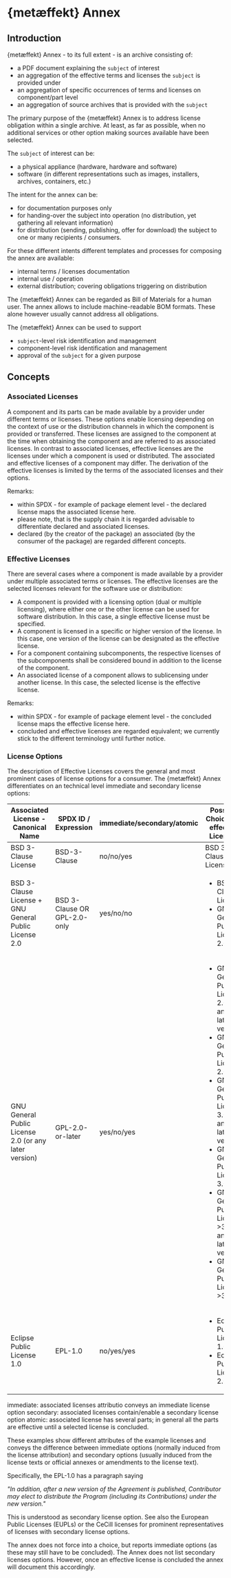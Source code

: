 # {metæffekt} Annex

## Introduction

{metæffekt} Annex - to its full extent - is an archive consisting of:
* a PDF document explaining the `subject` of interest
* an aggregation of the effective terms and licenses the `subject` is provided under
* an aggregation of specific occurrences of terms and licenses on component/part level
* an aggregation of source archives that is provided with the `subject`

The primary purpose of the {metæffekt} Annex is to address license obligation within a single archive. At least, as far
as possible, when no additional services or other option making sources available have been selected.

The `subject` of interest can be:
- a physical appliance (hardware, hardware and software)
- software (in different representations such as images, installers, archives, containers, etc.)

The intent for the annex can be:
- for documentation purposes only
- for handing-over the subject into operation (no distribution, yet gathering all relevant information)
- for distribution (sending, publishing, offer for download) the subject to one or many recipients / consumers.

For these different intents different templates and processes for composing the annex are available:
* internal terms / licenses documentation
* internal use / operation
* external distribution; covering obligations triggering on distribution

The {metæffekt} Annex can be regarded as Bill of Materials for a human user. The annex allows to include 
machine-readable BOM formats. These alone however usually cannot address all obligations.

The {metæffekt} Annex can be used to support
* `subject`-level risk identification and management
* component-level risk identification and management
* approval of the `subject` for a given purpose

## Concepts

### Associated Licenses

A component and its parts can be made available by a provider under different terms or licenses. These options enable
licensing depending on the context of use or the distribution channels in which the component is provided
or transferred. These licenses are assigned to the component at the time when obtaining the component and are referred to
as associated licenses. In contrast to associated licenses, effective licenses are the licenses under
which a component is used or distributed. The associated and effective licenses of a component may differ. The
derivation of the effective licenses is limited by the terms of the associated licenses and their options.

Remarks:
- within SPDX - for example of package element level - the declared license maps the associated license here.
- please note, that is the supply chain it is regarded advisable to differentiate declared and associated licenses.
- declared (by the creator of the package) an associated (by the consumer of the package) are regarded different concepts.

### Effective Licenses

There are several cases where a component is made available by a provider under multiple associated terms or licenses.
The effective licenses are the selected licenses relevant for the software use or distribution:
* A component is provided with a licensing option (dual or multiple licensing), where either one or the other license 
  can be used for software distribution. In this case, a single effective license must be specified.
* A component is licensed in a specific or higher version of the license. In this case, one version of the
  license can be designated as the effective license.
* For a component containing subcomponents, the respective licenses of the subcomponents shall be considered bound in 
  addition to the license of the component.
* An associated license of a component allows to sublicensing under another license. In this case, the selected license 
  is the effective license.

Remarks:
- within SPDX - for example of package element level - the concluded license maps the effective license here.
- concluded and effective licenses are regarded equivalent; we currently stick to the different terminology until 
  further notice.

### License Options

The description of Effective Licenses covers the general and most prominent cases of license options for a consumer.
The {metæffekt} Annex differentiates on an technical level immediate and secondary license options:

| Associated License - Canonical Name                   | SPDX ID / Expression         | immediate/secondary/atomic | Possible Choices as effective Licenses                                                                                                                                                                                                                                                                                     |
|-------------------------------------------------------|------------------------------|----------------------------|----------------------------------------------------------------------------------------------------------------------------------------------------------------------------------------------------------------------------------------------------------------------------------------------------------------------------|
| BSD 3-Clause License                                  | BSD-3-Clause                 | no/no/yes                  | BSD 3-Clause License                                                                                                                                                                                                                                                                                                       |
| BSD 3-Clause License + GNU General Public License 2.0 | BSD 3-Clause OR GPL-2.0-only | yes/no/no                  | <ul><li>BSD 3-Clause License</li><li>GNU General Public License 2.0</li></ul>                                                                                                                                                                                                                                              |
| GNU General Public License 2.0 (or any later version) | GPL-2.0-or-later             | yes/no/yes                 | <ul><li>GNU General Public License 2.0 (or any later version)</li><li>GNU General Public License 2.0</li><li>GNU General Public License 3.0 (or any later version)</li><li>GNU General Public License 3.0</li><li>GNU General Public License >3.0 (or any later version)</li><li>GNU General Public License >3.0</li></ul> |
| Eclipse Public License 1.0                            | EPL-1.0                      | no/yes/yes                 | <ul><li>Eclipse Public License 1.0</li><li>Eclipse Public License 2.0</li></ul>                                                                                                                                                                                                                                            |

immediate: associated licenses attributio conveys an immediate license option
secondary: associated licenses contain/enable a secondary license option
atomic: associated license has several parts; in general all the parts are effective until a selected license is concluded. 

These examples show different attributes of the example licenses and conveys the difference between immediate options 
(normally induced from the license attribution) and secondary options (usually induced from the license texts or official 
annexes or amendments to the license text).

Specifically, the EPL-1.0 has a paragraph saying

*"In addition, after a new version of the Agreement is published, Contributor may elect to distribute the Program 
(including its Contributions) under the new version."*

This is understood as secondary license option. See also the European Public Licenses (EUPLs) or the CeCill licenses for
prominent representatives of licenses with secondary license options.

The annex does not force into a choice, but reports immediate options (as these may still have to be concluded). The 
Annex does not list secondary licenses options. However, once an effective license is concluded the annex will document 
this accordingly.
